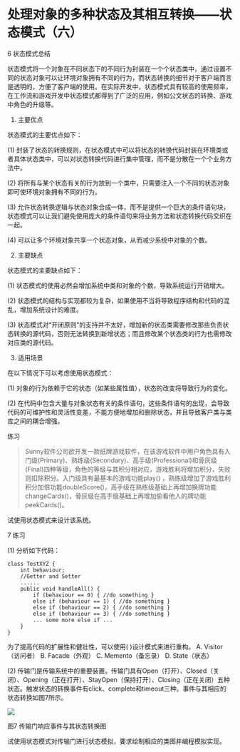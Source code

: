 # 处理对象的多种状态及其相互转换——状态模式（六）

6 状态模式总结

状态模式将一个对象在不同状态下的不同行为封装在一个个状态类中，通过设置不同的状态对象可以让环境对象拥有不同的行为，而状态转换的细节对于客户端而言是透明的，方便了客户端的使用。在实际开发中，状态模式具有较高的使用频率，在工作流和游戏开发中状态模式都得到了广泛的应用，例如公文状态的转换、游戏中角色的升级等。
 
1. 主要优点

状态模式的主要优点如下：

(1) 封装了状态的转换规则，在状态模式中可以将状态的转换代码封装在环境类或者具体状态类中，可以对状态转换代码进行集中管理，而不是分散在一个个业务方法中。

(2) 将所有与某个状态有关的行为放到一个类中，只需要注入一个不同的状态对象即可使环境对象拥有不同的行为。

(3) 允许状态转换逻辑与状态对象合成一体，而不是提供一个巨大的条件语句块，状态模式可以让我们避免使用庞大的条件语句来将业务方法和状态转换代码交织在一起。

(4) 可以让多个环境对象共享一个状态对象，从而减少系统中对象的个数。

2. 主要缺点

状态模式的主要缺点如下：

(1) 状态模式的使用必然会增加系统中类和对象的个数，导致系统运行开销增大。

(2) 状态模式的结构与实现都较为复杂，如果使用不当将导致程序结构和代码的混乱，增加系统设计的难度。

(3) 状态模式对“开闭原则”的支持并不太好，增加新的状态类需要修改那些负责状态转换的源代码，否则无法转换到新增状态；而且修改某个状态类的行为也需修改对应类的源代码。

3. 适用场景

在以下情况下可以考虑使用状态模式：

(1) 对象的行为依赖于它的状态（如某些属性值），状态的改变将导致行为的变化。

(2) 在代码中包含大量与对象状态有关的条件语句，这些条件语句的出现，会导致代码的可维护性和灵活性变差，不能方便地增加和删除状态，并且导致客户类与类库之间的耦合增强。
 
练习

> Sunny软件公司欲开发一款纸牌游戏软件，在该游戏软件中用户角色具有入门级(Primary)、熟练级(Secondary)、高手级(Professional)和骨灰级(Final)四种等级，角色的等级与其积分相对应，游戏胜利将增加积分，失败则扣除积分。入门级具有最基本的游戏功能play() ，熟练级增加了游戏胜利积分加倍功能doubleScore()，高手级在熟练级基础上再增加换牌功能changeCards()，骨灰级在高手级基础上再增加偷看他人的牌功能peekCards()。

试使用状态模式来设计该系统。
 
7 练习

(1) 分析如下代码：

```
class TestXYZ {  
    int behaviour;  
    //Getter and Setter  
    ......  
    public void handleAll() {  
        if (behaviour == 0) { //do something }  
        else if (behaviour == 1) { //do something }  
        else if (behaviour == 2) { //do something }  
        else if (behaviour == 3) { //do something }  
        ... some more else if ...  
    }  
}  
```

为了提高代码的扩展性和健壮性，可以使用(    )设计模式来进行重构。
        A. Visitor（访问者）                     B. Facade（外观）
        C. Memento（备忘录）               D. State（状态）
 
(2) 传输门是传输系统中的重要装置。传输门具有Open（打开）、Closed（关闭）、Opening（正在打开）、StayOpen（保持打开）、Closing（正在关闭）五种状态。触发状态的转换事件有click、complete和timeout三种。事件与其相应的状态转换如图7所示。

![](http://img.my.csdn.net/uploads/201301/20/1358695550_1995.jpg)

图7 传输门响应事件与其状态转换图

试使用状态模式对传输门进行状态模拟，要求绘制相应的类图并编程模拟实现。